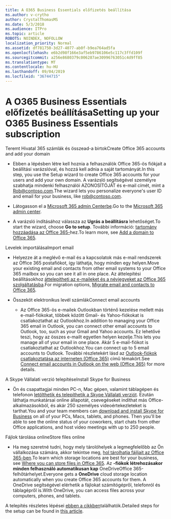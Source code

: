 ```yaml
---
title: A O365 Business Essentials előfizetés beállítása
ms.author: v-crytho
author: CrystalThomasMS
ms.date: 5/3/2018
ms.audience: ITPro
ms.topic: article
ROBOTS: NOINDEX, NOFOLLOW
localization_priority: Normal
ms.assetid: df781750-3d27-4077-ab0f-b9ea764ad5fa
ms.openlocfilehash: e6b2d98f166e3af5eb9786106e5c117c3ffd109f
ms.sourcegitcommit: a256e8680379c006287ae30996763051c4d9ff85
ms.translationtype: MT
ms.contentlocale: hu-HU
ms.lasthandoff: 09/04/2019
ms.locfileid: "36744715"
---
```

# <a name="setting-up-your-o365-business-essentials-subscription"></a><span data-ttu-id="06711-102">A O365 Business Essentials előfizetés beállítása</span><span class="sxs-lookup"><span data-stu-id="06711-102">Setting up your O365 Business Essentials subscription</span></span>

<span data-ttu-id="06711-103">Teremt Hivatal 365 számlák és összead-a birtok</span><span class="sxs-lookup"><span data-stu-id="06711-103">Create Office 365 accounts and add your domain</span></span>
  
- <span data-ttu-id="06711-104">Ebben a lépésben létre kell hoznia a felhasználók Office 365-ös fiókjait a beállítási varázslóval, és hozzá kell adnia a saját tartományát.</span><span class="sxs-lookup"><span data-stu-id="06711-104">In this step, you use the Setup wizard to create Office 365 accounts for your users and add your own domain.</span></span> <span data-ttu-id="06711-105">A varázsló segítségével személyre szabhatja mindenki felhasználói AZONOSÍTÓJÁT és e-mail címét, mint a [Rob@contoso.com](mailto:rob@contoso.com).</span><span class="sxs-lookup"><span data-stu-id="06711-105">The wizard lets you personalize everyone's user ID and email for your business, like [rob@contoso.com](mailto:rob@contoso.com).</span></span>
    
- <span data-ttu-id="06711-106">Látogasson el a [Microsoft 365 admin Centerbe](https://login.partner.microsoftonline.cn/).</span><span class="sxs-lookup"><span data-stu-id="06711-106">Go to the [Microsoft 365 admin center](https://login.partner.microsoftonline.cn/).</span></span>
    
- <span data-ttu-id="06711-107">A varázsló indításához válassza az **Ugrás a beállításra** lehetőséget.</span><span class="sxs-lookup"><span data-stu-id="06711-107">To start the wizard, choose **Go to setup**.</span></span> <span data-ttu-id="06711-108">További információ: [tartomány hozzáadása az Office 365-](https://docs.microsoft.com/office365/admin/setup/add-domain)hez.</span><span class="sxs-lookup"><span data-stu-id="06711-108">To learn more, see [Add a domain to Office 365](https://docs.microsoft.com/office365/admin/setup/add-domain).</span></span>
    
<span data-ttu-id="06711-109">Levelek importálása</span><span class="sxs-lookup"><span data-stu-id="06711-109">Import email</span></span>
  
- <span data-ttu-id="06711-110">Helyezze át a meglévő e-mail és a kapcsolatok más e-mail rendszerek az Office 365 postafiókot, így láthatja, hogy minden egy helyen.</span><span class="sxs-lookup"><span data-stu-id="06711-110">Move your existing email and contacts from other email systems to your Office 365 mailbox so you can see it all in one place.</span></span> <span data-ttu-id="06711-111">Az áttelepítési beállításokhoz [áttelepítheti az e-maileket és a névjegyeket az Office 365 szolgáltatásba](https://docs.microsoft.com/office365/admin/setup/migrate-email-and-contacts-admin).</span><span class="sxs-lookup"><span data-stu-id="06711-111">For migration options, [Migrate email and contacts to Office 365](https://docs.microsoft.com/office365/admin/setup/migrate-email-and-contacts-admin).</span></span>
    
- <span data-ttu-id="06711-112">Összeköt elektronikus levél számlák</span><span class="sxs-lookup"><span data-stu-id="06711-112">Connect email accounts</span></span>
    
  - <span data-ttu-id="06711-113">Az Office 365-ös e-mailek Outlookban történő kezelése mellett más e-mail-fiókokat, többek között Gmail- és Yahoo-fiókokat is csatlakoztathat az Outlookhoz.</span><span class="sxs-lookup"><span data-stu-id="06711-113">In addition to managing your Office 365 email in Outlook, you can connect other email accounts to Outlook, too, such as your Gmail and Yahoo accounts.</span></span> <span data-ttu-id="06711-114">Ez lehetővé teszi, hogy az összes e-mailt egyetlen helyen kezelje.</span><span class="sxs-lookup"><span data-stu-id="06711-114">This lets you manage all of your email in one place.</span></span> <span data-ttu-id="06711-115">Akár 5 e-mail-fiókot is csatlakoztathat az Outlookhoz.</span><span class="sxs-lookup"><span data-stu-id="06711-115">You can connect up to 5 email accounts to Outlook.</span></span> <span data-ttu-id="06711-116">További részletekért lásd az [Outlook-fiókok csatlakoztatása az interneten (Office 365)](https://support.office.com/Article/Connect-email-accounts-in-Outlook-on-the-web-Office-365-d7012ff0-924f-4f78-8aca-c3912d886c4d) című témakört.</span><span class="sxs-lookup"><span data-stu-id="06711-116">See [Connect email accounts in Outlook on the web (Office 365)](https://support.office.com/Article/Connect-email-accounts-in-Outlook-on-the-web-Office-365-d7012ff0-924f-4f78-8aca-c3912d886c4d) for more details.</span></span> 
    
<span data-ttu-id="06711-117">A Skype Vállalati verzió telepítése</span><span class="sxs-lookup"><span data-stu-id="06711-117">Install Skype for Business</span></span>
  
- <span data-ttu-id="06711-p105">Ön és csapattagjai minden PC-n, Mac gépen, valamint táblagépen és telefonon [letölthetik és telepíthetik a Skype Vállalati verziót](https://support.office.com/Article/download-and-install-Skype-for-Business-8a0d4da8-9d58-44f9-9759-5c8f340cb3fb). Ezután láthatja munkatársai online állapotát, csevegéseket indíthat más Office-alkalmazásokból, és akár 250 személyes videoértekezleteket is tarthat.</span><span class="sxs-lookup"><span data-stu-id="06711-p105">You and your team members can [download and install Skype for Business](https://support.office.com/Article/download-and-install-Skype-for-Business-8a0d4da8-9d58-44f9-9759-5c8f340cb3fb) on all of your PCs, Macs, tablets, and phones. Then you'll be able to see the online status of your coworkers, start chats from other Office applications, and host video meetings with up to 250 people.</span></span> 
    
<span data-ttu-id="06711-120">Fájlok tárolása online</span><span class="sxs-lookup"><span data-stu-id="06711-120">Store files online</span></span>
  
- <span data-ttu-id="06711-121">Ha meg szeretné tudni, hogy mely tárolóhelyek a legmegfelelőbb az Ön vállalkozása számára, akkor tekintse meg, [hol tárolhatja fájljait az Office 365-ben](https://support.office.com/article/c7c20284-bc94-47f4-9728-d28e9daf0790.aspx).</span><span class="sxs-lookup"><span data-stu-id="06711-121">To learn which storage locations are best for your business, see [Where you can store files in Office 365](https://support.office.com/article/c7c20284-bc94-47f4-9728-d28e9daf0790.aspx).</span></span> <span data-ttu-id="06711-122">Az **-fiókok létrehozásakor minden felhasználó automatikusan kap** OneDriveOffice 365-felhőtárhelyet.</span><span class="sxs-lookup"><span data-stu-id="06711-122">Everyone gets a **OneDrive** cloud storage location automatically when you create Office 365 accounts for them.</span></span> <span data-ttu-id="06711-123">A OneDrive segítségével elérhetik a fájlokat számítógépről, telefonról és táblagépről is.</span><span class="sxs-lookup"><span data-stu-id="06711-123">With OneDrive, you can access files across your computers, phones, and tablets.</span></span> 
    
<span data-ttu-id="06711-124">A telepítés részletes lépései [ebben a cikkben](https://docs.microsoft.com/office365/admin/setup/setup)találhatók.</span><span class="sxs-lookup"><span data-stu-id="06711-124">Detailed steps for the setup can be found in [this article](https://docs.microsoft.com/office365/admin/setup/setup).</span></span>
  

